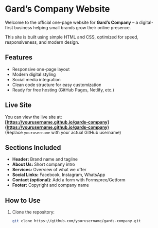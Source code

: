 # Gard’s Company Website

Welcome to the official one-page website for **Gard’s Company** – a digital-first business helping small brands grow their online presence.

This site is built using simple HTML and CSS, optimized for speed, responsiveness, and modern design.

## Features

- Responsive one-page layout
- Modern digital styling
- Social media integration
- Clean code structure for easy customization
- Ready for free hosting (GitHub Pages, Netlify, etc.)

## Live Site

You can view the live site at:  
**[https://yourusername.github.io/gards-company](https://yourusername.github.io/gards-company)**  
(Replace `yourusername` with your actual GitHub username)

## Sections Included

- **Header:** Brand name and tagline  
- **About Us:** Short company intro  
- **Services:** Overview of what we offer  
- **Social Links:** Facebook, Instagram, WhatsApp  
- **Contact (optional):** Add a form with Formspree/Getform  
- **Footer:** Copyright and company name  

## How to Use

1. Clone the repository:
   ```bash
   git clone https://github.com/yourusername/gards-company.git
